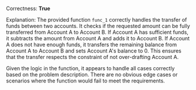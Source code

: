 Correctness: **True**

Explanation: The provided function `func_1` correctly handles the transfer of funds between two accounts. It checks if the requested amount can be fully transferred from Account A to Account B. If Account A has sufficient funds, it subtracts the amount from Account A and adds it to Account B. If Account A does not have enough funds, it transfers the remaining balance from Account A to Account B and sets Account A's balance to 0. This ensures that the transfer respects the constraint of not over-drafting Account A.

Given the logic in the function, it appears to handle all cases correctly based on the problem description. There are no obvious edge cases or scenarios where the function would fail to meet the requirements.
